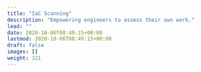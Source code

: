 ```yaml
---
title: "IaC Scanning"
description: "Empowering engineers to assess their own work."
lead: ""
date: 2020-10-06T08:49:15+00:00
lastmod: 2020-10-06T08:49:15+00:00
draft: false
images: []
weight: 321
---
```

